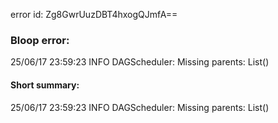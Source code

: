 error id: Zg8GwrUuzDBT4hxogQJmfA==
### Bloop error:

25/06/17 23:59:23 INFO DAGScheduler: Missing parents: List()
#### Short summary: 

25/06/17 23:59:23 INFO DAGScheduler: Missing parents: List()